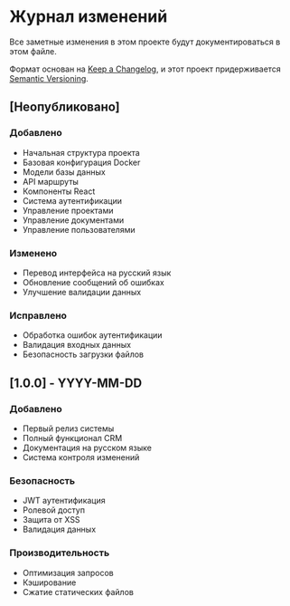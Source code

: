 # Журнал изменений

Все заметные изменения в этом проекте будут документироваться в этом файле.

Формат основан на [Keep a Changelog](https://keepachangelog.com/ru/1.0.0/),
и этот проект придерживается [Semantic Versioning](https://semver.org/spec/v2.0.0.html).

## [Неопубликовано]

### Добавлено
- Начальная структура проекта
- Базовая конфигурация Docker
- Модели базы данных
- API маршруты
- Компоненты React
- Система аутентификации
- Управление проектами
- Управление документами
- Управление пользователями

### Изменено
- Перевод интерфейса на русский язык
- Обновление сообщений об ошибках
- Улучшение валидации данных

### Исправлено
- Обработка ошибок аутентификации
- Валидация входных данных
- Безопасность загрузки файлов

## [1.0.0] - YYYY-MM-DD

### Добавлено
- Первый релиз системы
- Полный функционал CRM
- Документация на русском языке
- Система контроля изменений

### Безопасность
- JWT аутентификация
- Ролевой доступ
- Защита от XSS
- Валидация данных

### Производительность
- Оптимизация запросов
- Кэширование
- Сжатие статических файлов 